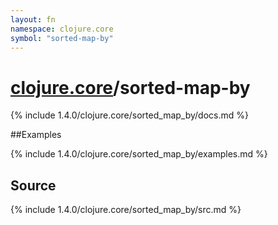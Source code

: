 ```yaml
---
layout: fn
namespace: clojure.core
symbol: "sorted-map-by"
---
```


# [clojure.core](../)/sorted-map-by

{% include 1.4.0/clojure.core/sorted_map_by/docs.md %}

##Examples

{% include 1.4.0/clojure.core/sorted_map_by/examples.md %}
## Source
{% include 1.4.0/clojure.core/sorted_map_by/src.md %}

